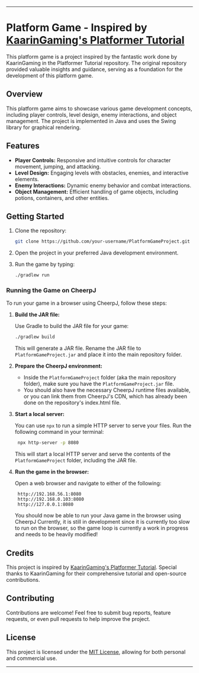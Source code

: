 
---

# Platform Game - Inspired by [KaarinGaming's Platformer Tutorial](https://github.com/KaarinGaming/PlatformerTutorial/)

This platform game is a project inspired by the fantastic work done by KaarinGaming in the Platformer Tutorial repository. The original repository provided valuable insights and guidance, serving as a foundation for the development of this platform game.

## Overview

This platform game aims to showcase various game development concepts, including player controls, level design, enemy interactions, and object management. The project is implemented in Java and uses the Swing library for graphical rendering.

## Features

- **Player Controls:** Responsive and intuitive controls for character movement, jumping, and attacking.
- **Level Design:** Engaging levels with obstacles, enemies, and interactive elements.
- **Enemy Interactions:** Dynamic enemy behavior and combat interactions.
- **Object Management:** Efficient handling of game objects, including potions, containers, and other entities.

## Getting Started

1. Clone the repository:

    ```bash
    git clone https://github.com/your-username/PlatformGameProject.git
    ```

2. Open the project in your preferred Java development environment.

3. Run the game by typing:

    ```bash
    ./gradlew run
    ```

### Running the Game on CheerpJ

To run your game in a browser using CheerpJ, follow these steps:

1. **Build the JAR file:**

   Use Gradle to build the JAR file for your game:

   ```bash
   ./gradlew build
   ```

   This will generate a JAR file. Rename the JAR file to `PlatformGameProject.jar` and place it into the main repository folder.

2. **Prepare the CheerpJ environment:**

   - Inside the `PlatformGameProject` folder (aka the main repository folder), make sure you have the `PlatformGameProject.jar` file.
   - You should also have the necessary CheerpJ runtime files available, or you can link them from CheerpJ's CDN, which has already been done on the repository's index.html file.

3. **Start a local server:**

   You can use `npx` to run a simple HTTP server to serve your files. Run the following command in your terminal:

   ```bash
    npx http-server -p 8080
   ```

   This will start a local HTTP server and serve the contents of the `PlatformGameProject` folder, including the JAR file.

4. **Run the game in the browser:**

   Open a web browser and navigate to either of the following:

   ```
    http://192.168.56.1:8080
    http://192.168.0.103:8080
    http://127.0.0.1:8080
   ```

   You should now be able to run your Java game in the browser using CheerpJ Currently, it is still in development since it is currently too slow to run on the browser, so the game loop is currently a work in progress and needs to be heavily modified!

## Credits

This project is inspired by [KaarinGaming's Platformer Tutorial](https://github.com/KaarinGaming/PlatformerTutorial/). Special thanks to KaarinGaming for their comprehensive tutorial and open-source contributions.

## Contributing

Contributions are welcome! Feel free to submit bug reports, feature requests, or even pull requests to help improve the project.

## License

This project is licensed under the [MIT License](LICENSE), allowing for both personal and commercial use.

---
